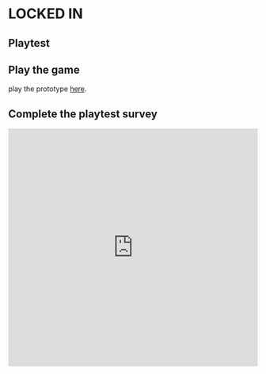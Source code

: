 # LOCKED IN
## Playtest

## Play the game

play the prototype [here](https://aidwine.github.io/IASC-1P04/prototype/Game%20Prototype_%20LOCKED%20IN,%20By_%20Aidan%20Winegarden_2021_10_31.html).

## Complete the playtest survey

<iframe width="640px" height= "480px" src= "https://forms.office.com/Pages/ResponsePage.aspx?id=FRGudvwe8kqlNuKyRDrxoCYaeY2zl7hGh6zQcyF_8ppUMzdCVktVSUozVThMUUZOMFJaVjQzUUJSQS4u&embed=true" frameborder= "0" marginwidth= "0" marginheight= "0" style= "border: none; max-width:100%; max-height:100vh" allowfullscreen webkitallowfullscreen mozallowfullscreen msallowfullscreen> </iframe>
